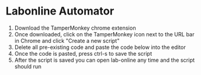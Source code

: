 # Labonline Automator
1. Download the TamperMonkey chrome extension
2. Once downloaded, click on the TamperMonkey icon next to the URL bar in Chrome and click "Create a new script"
3. Delete all pre-existing code and paste the code below into the editor
4. Once the code is pasted, press ctrl-s to save the script
5. After the script is saved you can open lab-online any time and the script should run
